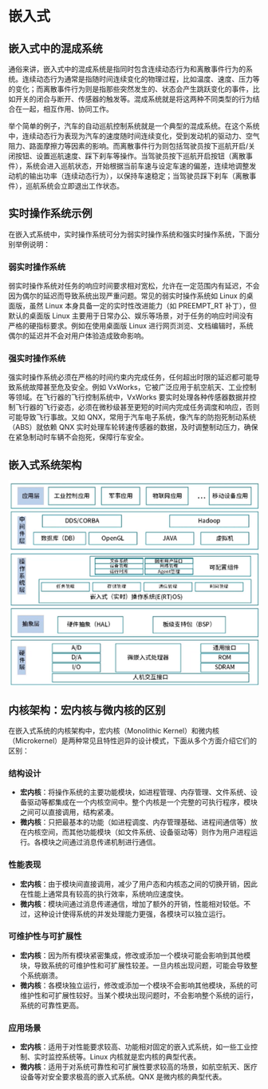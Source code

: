 # 嵌入式
## 嵌入式中的混成系统

通俗来讲，嵌入式中的混成系统是指同时包含连续动态行为和离散事件行为的系统。连续动态行为通常是指随时间连续变化的物理过程，比如温度、速度、压力等的变化；而离散事件行为则是指那些突然发生的、状态会产生跳跃变化的事件，比如开关的闭合与断开、传感器的触发等。混成系统就是将这两种不同类型的行为结合在一起，相互作用、协同工作。

举个简单的例子，汽车的自动巡航控制系统就是一个典型的混成系统。在这个系统中，连续动态行为表现为汽车的速度随时间连续变化，受到发动机的驱动力、空气阻力、路面摩擦力等因素的影响。而离散事件行为则包括驾驶员按下巡航开启/关闭按钮、设置巡航速度、踩下刹车等操作。当驾驶员按下巡航开启按钮（离散事件），系统会进入巡航状态，开始根据当前车速与设定车速的偏差，连续地调整发动机的输出功率（连续动态行为），以保持车速稳定；当驾驶员踩下刹车（离散事件），巡航系统会立即退出工作状态。
## 实时操作系统示例

在嵌入式系统中，实时操作系统可分为弱实时操作系统和强实时操作系统，下面分别举例说明：

### 弱实时操作系统
弱实时操作系统对任务的响应时间要求相对宽松，允许在一定范围内有延迟，不会因为偶尔的延迟而导致系统出现严重问题。常见的弱实时操作系统如 Linux 的桌面版，虽然 Linux 本身具备一定的实时性改进能力（如 PREEMPT_RT 补丁），但默认的桌面版 Linux 主要用于日常办公、娱乐等场景，对于任务的响应时间没有严格的硬指标要求。例如在使用桌面版 Linux 进行网页浏览、文档编辑时，系统偶尔的延迟并不会对用户体验造成致命影响。

### 强实时操作系统
强实时操作系统必须在严格的时间约束内完成任务，任何超出时限的延迟都可能导致系统故障甚至危及安全。例如 VxWorks，它被广泛应用于航空航天、工业控制等领域。在飞行器的飞行控制系统中，VxWorks 要实时处理各种传感器数据并控制飞行器的飞行姿态，必须在微秒级甚至更短的时间内完成任务调度和响应，否则可能导致飞行事故。又如 QNX，常用于汽车电子系统，像汽车的防抱死制动系统（ABS）就依赖 QNX 实时处理车轮转速传感器的数据，及时调整制动压力，确保在紧急制动时车辆不会抱死，保障行车安全。

## 嵌入式系统架构
![嵌入式系统架构](./../../../docs/pic/系统架构师/嵌入式系统架构.png)

## 内核架构：宏内核与微内核的区别

在嵌入式系统的内核架构中，宏内核（Monolithic Kernel）和微内核（Microkernel）是两种常见且特性迥异的设计模式，下面从多个方面介绍它们的区别：

### 结构设计
- **宏内核**：将操作系统的主要功能模块，如进程管理、内存管理、文件系统、设备驱动等都集成在一个内核空间中。整个内核是一个完整的可执行程序，模块之间可以直接调用，结构紧凑。
- **微内核**：只把最基本的功能（如进程调度、内存管理基础、进程间通信等）放在内核空间，而其他功能模块（如文件系统、设备驱动等）则作为用户进程运行。各模块之间通过消息传递机制进行通信。

### 性能表现
- **宏内核**：由于模块间直接调用，减少了用户态和内核态之间的切换开销，因此在性能上通常具有较高的执行效率，系统响应速度快。
- **微内核**：模块间通过消息传递通信，增加了额外的开销，性能相对较低。不过，这种设计使得系统的并发处理能力更强，各模块可以独立运行。

### 可维护性与可扩展性
- **宏内核**：因为所有模块紧密集成，修改或添加一个模块可能会影响到其他模块，导致系统的可维护性和可扩展性较差。一旦内核出现问题，可能会导致整个系统崩溃。
- **微内核**：各模块独立运行，修改或添加一个模块不会影响其他模块，系统的可维护性和可扩展性较好。当某个模块出现问题时，不会影响整个系统的运行，系统的可靠性更高。

### 应用场景
- **宏内核**：适用于对性能要求较高、功能相对固定的嵌入式系统，如一些工业控制、实时监控系统等。Linux 内核就是宏内核的典型代表。
- **微内核**：适用于对系统可靠性和可扩展性要求较高的场景，如航空航天、医疗设备等对安全要求极高的嵌入式系统。QNX 是微内核的典型代表。
